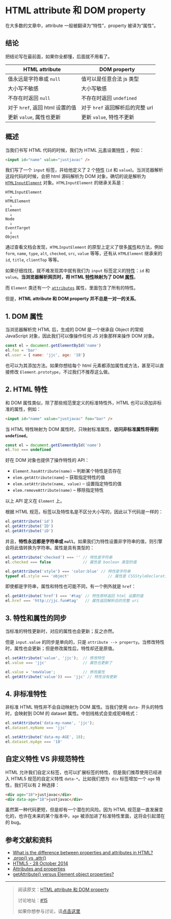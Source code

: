 # HTML attribute 和 DOM property

在大多数的文章中，attribute 一般被翻译为“特性”，property 被译为“属性”。

## 结论

把结论写在最前面，如果你全都懂，后面就不用看了。

| HTML attribute                  | DOM property                     |
| ------------------------------- | -------------------------------- |
| 值永远是字符串或 `null`         | 值可以是任意合法 js 类型         |
| 大小写不敏感                    | 大小写敏感                       |
| 不存在时返回 `null`             | 不存在时返回 `undefined`         |
| 对于 `href`, 返回 html 设置的值 | 对于 `href` 返回解析后的完整 url |
| 更新 `value`, 属性也更新        | 更新 `value`, 特性不更新         |

## 概述

当我们书写 HTML 代码的时候，我们为 HTML <abbr title="Element">元素</abbr>设置<abbr title="attribute">特性</abbr> ，例如：

```html
<input id="name" value="justjavac" />
```

我们写了一个 `input` 标签，并给他定义了 2 个<abbr title="attribute">特性</abbr> (`id` 和 `value`)。当浏览器解析这段代码的时候，会把 html 源码解析为 DOM 对象，确切的说是解析为 [`HTMLInputElement`](https://developer.mozilla.org/zh-CN/docs/Web/API/HTMLInputElement) 对象。`HTMLInputElement` 的继承关系是：

```
HTMLInputElement
  ↓
HTMLElement
  ↓
Element
  ↓
Node
  ↓
EventTarget
  ↓
Object
```

通过查看文档会发现，`HTMLInputElement` 的原型上定义了很多<abbr title="property">属性</abbr>和方法，例如 `form`, `name`, `type`, `alt`, `checked`, `src`, `value` 等等，还有从 `HTMLElement` 继承来的 `id`, `title`, `clientTop` 等等。

如果仔细找找，就不难发现其中就有我们为 `input` 标签定义的<abbr title="attribute">特性</abbr>：`id` 和 `value`。**当浏览器解析网页时，将 HTML <abbr title="attribute">特性</abbr>映射为了 DOM <abbr title="property">属性</abbr>**。

而 `Element` 类还有一个 [`attributes`](https://developer.mozilla.org/zh-CN/docs/Web/API/Element/attributes) 属性，里面包含了所有的特性。

但是，**HTML attribute 和 DOM property 并不总是一对一的关系**。

## 1. DOM 属性

当浏览器解析完 HTML 后，生成的 DOM 是一个继承自 Object 的常规 JavaScript 对象，因此我们可以像操作任何 JS 对象那样来操作 DOM 对象。

```js
const el = document.getElementById('name')
el.foo = 'bar'
el.user = { name: 'jjc', age: '18'}
```

也可以为其添加方法。如果你想给每个 html 元素都添加属性或方法，甚至可以直接修改 `Element.prototype`，不过我们不推荐这么做。

## 2. HTML 特性

和 DOM 属性类似，除了那些规范里定义的标准特性外，HTML 也可以添加非标准的属性，例如：

```html
<input id="name" value="justjavac" foo="bar" />
```

当 HTML 特性映射为 DOM 属性时，只映射标准属性，**访问非标准属性将得到 `undefined`**。

```js
const el = document.getElementById('name')
el.foo === undefined
```

好在 DOM 对象也提供了操作特性的 API：

- `Element.hasAttribute(name)` – 判断某个特性是否存在
- `elem.getAttribute(name`) – 获取指定特性的值
- `elem.setAttribute(name, value)` – 设置指定特性的值
- `elem.removeAttribute(name)` – 移除指定特性

以上 API 定义在 `Element` 上。

根据 HTML 规范，标签以及特性名是不区分大小写的，因此以下代码是一样的：

```js
el.getAttribute('id')
el.getAttribute('ID')
el.getAttribute('iD')
```

并且，**特性永远都是字符串或 `null`**。如果我们为特性设置非字符串的值，则引擎会将此值转换为字符串。属性是具有类型的：

```js
el.getAttribute('checked') === '' // 特性是字符串
el.checked === false              // 属性是 boolean 类型的值

el.getAttribute('style') === 'color:blue' // 特性是字符串
typeof el.style === 'object'                 // 属性是 CSSStyleDeclaration 对象
```

即使都是字符串，属性和特性也可能不同，有一个例外就是 `href`：

```js
el.getAttribute('href') === '#tag' // 特性原样返回 html 设置的值
el.href === 'http://jjc.fun#tag'   // 属性返回解析后的完整 uri
```

## 3. 特性和属性的同步

当标准的特性更新时，对应的属性也会更新；反之亦然。

但是 `input.value` 的同步是单向的，只是 `attribute --> property`。当修改特性时，属性也会更新；但是修改属性后，特性却还是原值。

```js
el.setAttribute('value', 'jjc');  // 修改特性
el.value === 'jjc'                // 属性也更新了  

el.value = 'newValue';            // 修改属性 
el.getAttribute('value')) === 'jjc' // 特性没有更新
```

## 4. 非标准特性

非标准 HTML 特性并不会自动映射为 DOM 属性。当我们使用 `data-` 开头的特性时，会映射到 DOM 的 dataset 属性。中划线格式会变成驼峰格式：

```js
el.setAttribute('data-my-name', 'jjc');
el.dataset.myName === 'jjc'

el.setAttribute('data-my-AGE', 18);
el.dataset.myAge === '18'
```

## 自定义特性 VS 非规范特性

HTML 允许我们自定义标签，也可以扩展标签的特性，但是我们推荐使用已经进入 HTML5 规范的自定义特性 `data-*`。比如我们想为` div` 标签增加一个 `age` 特性，我们可以有 2 种选择：

```html
<div age="18">justjavac</div>
<div data-age="18">justjavac</div>
```

虽然第一种代码更短，但是却有一个潜在的风险。因为 HTML 规范是一直发展变化的，也许在未来的某个版本中，`age` 被添加进了标准特性里面，这将会引起潜在的 bug。

## 参考文献和资料

- [What is the difference between properties and attributes in HTML?](https://stackoverflow.com/questions/6003819/what-is-the-difference-between-properties-and-attributes-in-html)
- [.prop() vs .attr()](https://stackoverflow.com/questions/5874652/prop-vs-attr)
- [HTML5 - 28 October 2014](https://www.w3.org/TR/html50/forms.html#the-input-element)
- [Attributes and properties](https://javascript.info/dom-attributes-and-properties)
- [getAttribute() versus Element object properties?](https://stackoverflow.com/questions/10280250/getattribute-versus-element-object-properties?noredirect=1&lq=1)

-----------

> 阅读原文：[HTML attribute 和 DOM property](https://github.com/justjavac/the-front-end-knowledge-you-may-not-know/blob/master/archives/015-dom-attributes-and-properties.md)
>
> 讨论地址：[#15](https://github.com/justjavac/the-front-end-knowledge-you-may-not-know/issues/15)
>
> 如果你想参与讨论，请[点击这里](https://github.com/justjavac/the-front-end-knowledge-you-may-not-know)
